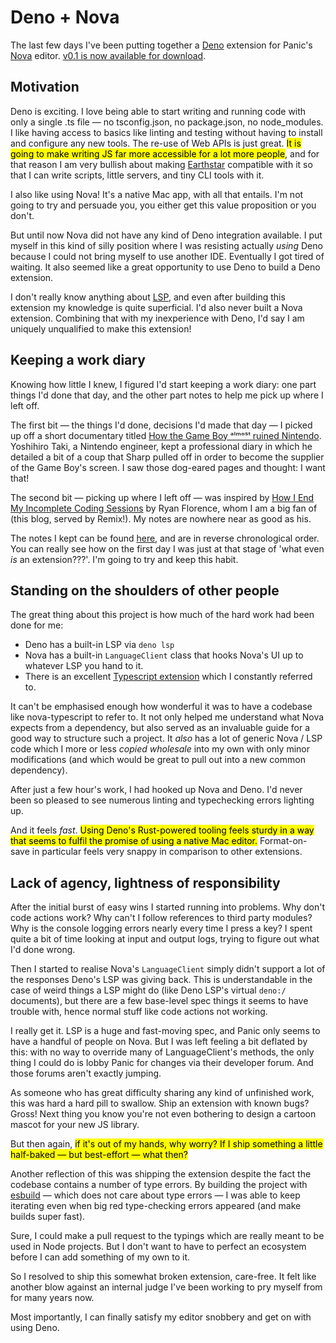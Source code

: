 # Deno + Nova

The last few days I've been putting together a [Deno](https://deno.land) extension for Panic's [Nova](https://nova.app) editor. [v0.1 is now available for download](https://extensions.panic.com/extensions/co.gwil/co.gwil.deno/).

## Motivation

Deno is exciting. I love being able to start writing and running code with only a single .ts file — no tsconfig.json, no package.json, no node_modules. I like having access to basics like linting and testing without having to install and configure any new tools. The re-use of Web APIs is just great. <mark>It is going to make writing JS far more accessible for a lot more people</mark>, and for that reason I am very bullish about making [Earthstar](https://github.com/earthstar-project/earthstar) compatible with it so that I can write scripts, little servers, and tiny CLI tools with it.

I also like using Nova! It's a native Mac app, with all that entails. I'm not going to try and persuade you, you either get this value proposition or you don't.

But until now Nova did not have any kind of Deno integration available. I put myself in this kind of silly position where I was resisting actually _using_ Deno because I could not bring myself to use another IDE. Eventually I got tired of waiting. It also seemed like a great opportunity to use Deno to build a Deno extension.

I don't really know anything about [LSP](https://microsoft.github.io/language-server-protocol/), and even after building this extension my knowledge is quite superficial. I'd also never built a Nova extension. Combining that with my inexperience with Deno, I'd say I am uniquely unqualified to make this extension!

## Keeping a work diary

Knowing how little I knew, I figured I'd start keeping a work diary: one part things I'd done that day, and the other part notes to help me pick up where I left off.

The first bit — the things I'd done, decisions I'd made that day — I picked up off a short documentary titled [How the Game Boy ᵃˡᵐᵒˢᵗ ruined Nintendo](https://youtu.be/9Ki-kH751_8?t=809). Yoshihiro Taki, a Nintendo engineer, kept a professional diary in which he detailed a bit of a coup that Sharp pulled off in order to become the supplier of the Game Boy's screen. I saw those dog-eared pages and thought: I want that!

The second bit — picking up where I left off — was inspired by [How I End My Incomplete Coding Sessions](https://ryanflorence.dev/p/how-i-end-my-incomplete-coding-sessions) by Ryan Florence, whom I am a big fan of (this blog, served by Remix!). My notes are nowhere near as good as his.

The notes I kept can be found [here](https://github.com/sgwilym/nova-deno/blob/main/NOTES.md), and are in reverse chronological order. You can really see how on the first day I was just at that stage of 'what even _is_ an extension???'. I'm going to try and keep this habit.

## Standing on the shoulders of other people

The great thing about this project is how much of the hard work had been done for me:

- Deno has a built-in LSP via `deno lsp`
- Nova has a built-in `LanguageClient` class that hooks Nova's UI up to whatever LSP you hand to it.
- There is an excellent [Typescript extension](https://github.com/apexskier/nova-typescript) which I constantly referred to.

It can't be emphasised enough how wonderful it was to have a codebase like nova-typescript to refer to. It not only helped me understand what Nova expects from a dependency, but also served as an invaluable guide for a good way to structure such a project. It _also_ has a lot of generic Nova / LSP code which I more or less _copied wholesale_ into my own with only minor modifications (and which would be great to pull out into a new common dependency).

After just a few hour's work, I had hooked up Nova and Deno. I'd never been so pleased to see numerous linting and typechecking errors lighting up.

And it feels _fast_. <mark>Using Deno's Rust-powered tooling feels sturdy in a way that seems to fulfil the promise of using a native Mac editor.</mark> Format-on-save in particular feels very snappy in comparison to other extensions. 

## Lack of agency, lightness of responsibility

After the initial burst of easy wins I started running into problems. Why don't code actions work? Why can't I follow references to third party modules? Why is the console logging errors nearly every time I press a key? I spent quite a bit of time looking at input and output logs, trying to figure out what I'd done wrong.

Then I started to realise Nova's `LanguageClient` simply didn't support a lot of the responses Deno's LSP was giving back. This is understandable in the case of weird things a LSP might do (like Deno LSP's virtual `deno:/` documents), but there are a few base-level spec things it seems to have trouble with, hence normal stuff like code actions not working.

I really get it. LSP is a huge and fast-moving spec, and Panic only seems to have a handful of people on Nova. But I was left feeling a bit deflated by this: with no way to override many of LanguageClient's methods, the only thing I could do is lobby Panic for changes via their developer forum. And those forums aren't exactly jumping.

As someone who has great difficulty sharing any kind of unfinished work, this was hard a hard pill to swallow. Ship an extension with known bugs? Gross! Next thing you know you're not even bothering to design a cartoon mascot for your new JS library.

But then again, <mark>if it's out of my hands, why worry? If I ship something a little half-baked — but best-effort — what then?</mark>

Another reflection of this was shipping the extension despite the fact the codebase contains a number of type errors. By building the project with [esbuild](https://esbuild.github.io) — which does not care about type errors — I was able to keep iterating even when big red type-checking errors appeared (and make builds super fast).

Sure, I could make a pull request to the typings which are really meant to be used in Node projects. But I don't want to have to perfect an ecosystem before I can add something of my own to it.

So I resolved to ship this somewhat broken extension, care-free. It felt like another blow against an internal judge I've been working to pry myself from for many years now.

Most importantly, I can finally satisfy my editor snobbery and get on with using Deno.
